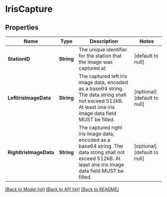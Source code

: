 # IrisCapture
## Properties

| Name | Type | Description | Notes |
|------------ | ------------- | ------------- | -------------|
| **StationID** | **String** | The unique identifier for the station that the image was captured at. | [default to null] |
| **LeftIrisImageData** | **String** | The captured left iris image data, encoded as a base64 string. The data string shall not exceed 512kB. At least one iris image data field MUST be filled. | [optional] [default to null] |
| **RightIrisImageData** | **String** | The captured right iris image data, encoded as a base64 string. The data string shall not exceed 512kB. At least one iris image data field MUST be filled. | [optional] [default to null] |

[[Back to Model list]](../README.md#documentation-for-models) [[Back to API list]](../README.md#documentation-for-api-endpoints) [[Back to README]](../README.md)

